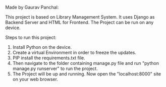 Made by Gaurav Panchal:

This project is based on Library Management System. It uses Django as Backend Server and HTML for Frontend.
The Project can be run on any device.

Steps to run this project:
1. Install Python on the device.
2. Create a virtual Environment in order to freeze the updates.
3. PIP install the requirements.txt file.
4. Then navigate to the folder containing manage.py file and run "python manage.py runserver" to run the project.
5. The Project will be up and running. Now open the "localhost:8000" site on your web browser.
